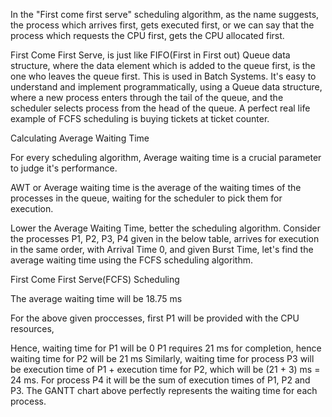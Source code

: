 In the "First come first serve" scheduling algorithm, as the name suggests, the process which arrives first, gets executed first, or we can say that the process which requests the CPU first, gets the CPU allocated first.

First Come First Serve, is just like FIFO(First in First out) Queue data structure, where the data element which is added to the queue first, is the one who leaves the queue first.
This is used in Batch Systems.
It's easy to understand and implement programmatically, using a Queue data structure, where a new process enters through the tail of the queue, and the scheduler selects process from the head of the queue.
A perfect real life example of FCFS scheduling is buying tickets at ticket counter.

Calculating Average Waiting Time

For every scheduling algorithm, Average waiting time is a crucial parameter to judge it's performance.

AWT or Average waiting time is the average of the waiting times of the processes in the queue, waiting for the scheduler to pick them for execution.

Lower the Average Waiting Time, better the scheduling algorithm.
Consider the processes P1, P2, P3, P4 given in the below table, arrives for execution in the same order, with Arrival Time 0, and given Burst Time, let's find the average waiting time using the FCFS scheduling algorithm.

First Come First Serve(FCFS) Scheduling

The average waiting time will be 18.75 ms

For the above given proccesses, first P1 will be provided with the CPU resources,

Hence, waiting time for P1 will be 0
P1 requires 21 ms for completion, hence waiting time for P2 will be 21 ms
Similarly, waiting time for process P3 will be execution time of P1 + execution time for P2, which will be (21 + 3) ms = 24 ms.
For process P4 it will be the sum of execution times of P1, P2 and P3.
The GANTT chart above perfectly represents the waiting time for each process.


